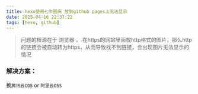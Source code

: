 ```yaml
---
title: hexo使用七牛图床 放到github pages上无法显示
date: 2025-04-16 22:37:22
tags: [hexo, github]
---
```


> 问题的根源在于 浏览器 ， 在https的网站里面放http格式的图片，那么http的链接会被自动转为https，从而导致找不到链接，会出现图片无法显示的情况

### 解决方案：
换`腾讯云COS` or `阿里云OSS`
